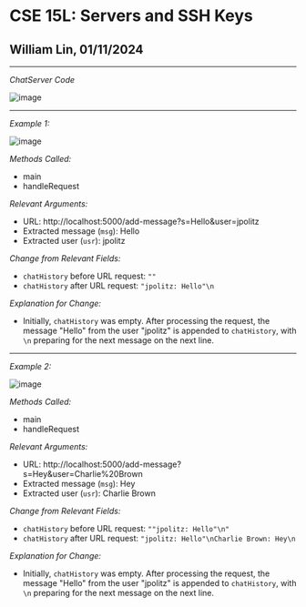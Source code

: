 # CSE 15L: Servers and SSH Keys
## William Lin, 01/11/2024
---

*ChatServer Code*

![image](https://github.com/williamlinplayzlegitpiano/15Llabreports/assets/55766910/f1aa044e-d9d3-4eb9-9f76-2268010e2c9b)

---
*Example 1:*

![image](https://github.com/williamlinplayzlegitpiano/15Llabreports/assets/55766910/4784f9d8-3f40-4be1-bc88-65a979413c89)

*Methods Called:*
* main
* handleRequest

*Relevant Arguments:*
* URL: http://localhost:5000/add-message?s=Hello&user=jpolitz
* Extracted message (`msg`): Hello
* Extracted user (`usr`): jpolitz

*Change from Relevant Fields:*
* `chatHistory` before URL request: `""`
* `chatHistory` after URL request: `"jpolitz: Hello"\n`

*Explanation for Change:*
* Initially, `chatHistory` was empty. After processing the request, the message "Hello" from the user "jpolitz" is appended to `chatHistory`, with `\n` preparing for the next message on the next line.

---
*Example 2:*

![image](https://github.com/williamlinplayzlegitpiano/15Llabreports/assets/55766910/66f8aeb1-5f3b-4949-bfb0-1bab00612409)

*Methods Called:* 
* main
* handleRequest

*Relevant Arguments:* 
* URL: http://localhost:5000/add-message?s=Hey&user=Charlie%20Brown
* Extracted message (`msg`): Hey
* Extracted user (`usr`): Charlie Brown

*Change from Relevant Fields:*
* `chatHistory` before URL request: `""jpolitz: Hello"\n"`
* `chatHistory` after URL request: `"jpolitz: Hello"\nCharlie Brown: Hey\n`

*Explanation for Change:*
* Initially, `chatHistory` was empty. After processing the request, the message "Hello" from the user "jpolitz" is appended to `chatHistory`, with `\n` preparing for the next message on the next line.
